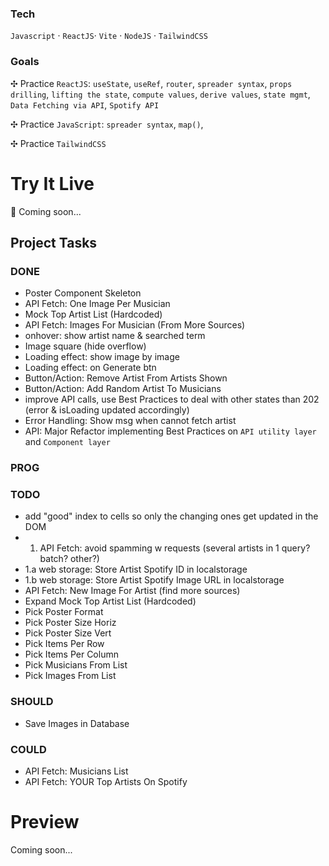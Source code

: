 ### Tech

`Javascript` · `ReactJS`· `Vite` · `NodeJS` · `TailwindCSS`

### Goals

✣ Practice `ReactJS`: `useState`, `useRef`, `router`, `spreader syntax`, `props drilling`, `lifting the state`, `compute values`, `derive values`, `state mgmt`, `Data Fetching via API`, `Spotify API`

✣ Practice `JavaScript`: `spreader syntax`, `map()`,

✣ Practice `TailwindCSS`

# Try It Live

🚀 Coming soon...

## Project Tasks

### DONE

- Poster Component Skeleton
- API Fetch: One Image Per Musician
- Mock Top Artist List (Hardcoded)
- API Fetch: Images For Musician (From More Sources)
- onhover: show artist name & searched term
- Image square (hide overflow)
- Loading effect: show image by image
- Loading effect: on Generate btn
- Button/Action: Remove Artist From Artists Shown
- Button/Action: Add Random Artist To Musicians
- improve API calls, use Best Practices to deal with other states than 202 (error & isLoading updated accordingly)
- Error Handling: Show msg when cannot fetch artist
- API: Major Refactor implementing Best Practices on `API utility layer` and `Component layer`

### PROG

### TODO

- add "good" index to cells so only the changing ones get updated in the DOM
- 1. API Fetch: avoid spamming w requests (several artists in 1 query? batch? other?)
- 1.a web storage: Store Artist Spotify ID in localstorage
- 1.b web storage: Store Artist Spotify Image URL in localstorage
- API Fetch: New Image For Artist (find more sources)
- Expand Mock Top Artist List (Hardcoded)
- Pick Poster Format
- Pick Poster Size Horiz
- Pick Poster Size Vert
- Pick Items Per Row
- Pick Items Per Column
- Pick Musicians From List
- Pick Images From List

### SHOULD

- Save Images in Database

### COULD

- API Fetch: Musicians List
- API Fetch: YOUR Top Artists On Spotify

# Preview

Coming soon...
